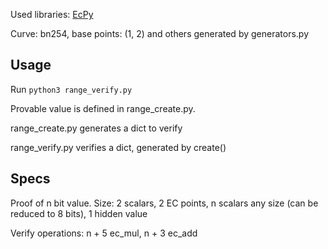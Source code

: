 Used libraries: [EcPy](https://pypi.org/project/ECPy/)

Curve: bn254, base points: (1, 2) and others generated by generators.py


## Usage 
Run `python3 range_verify.py`

Provable value is defined in range_create.py.

range_create.py generates a dict to verify

range_verify.py verifies a dict, generated by create()

## Specs
Proof of n bit value.
Size: 2 scalars, 2 EC points, n scalars any size (can be reduced to 8 bits), 1 hidden value

Verify operations: n + 5 ec_mul, n + 3 ec_add
